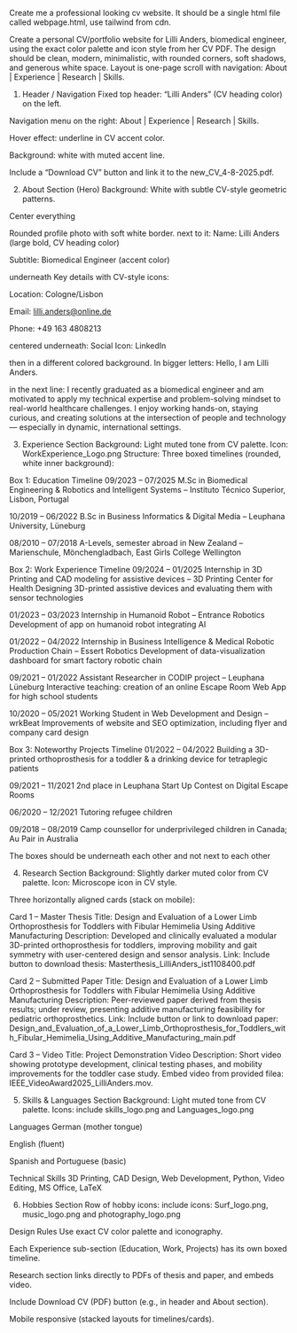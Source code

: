 Create me a professional looking cv website. It should be a single html file called webpage.html, use tailwind from cdn.

Create a personal CV/portfolio website for Lilli Anders, biomedical engineer, using the exact color palette and icon style from her CV PDF. The design should be clean, modern, minimalistic, with rounded corners, soft shadows, and generous white space. Layout is one-page scroll with navigation: About | Experience | Research | Skills.

1. Header / Navigation
   Fixed top header: “Lilli Anders” (CV heading color) on the left.

Navigation menu on the right: About | Experience | Research | Skills.

Hover effect: underline in CV accent color.

Background: white with muted accent line.

Include a “Download CV” button and link it to the new_CV_4-8-2025.pdf.

2. About Section (Hero)
   Background: White with subtle CV-style geometric patterns.

Center everything

Rounded profile photo with soft white border. next to it: Name: Lilli Anders (large bold, CV heading color)

Subtitle: Biomedical Engineer (accent color)

underneath Key details with CV-style icons:

Location: Cologne/Lisbon

Email: lilli.anders@online.de

Phone: +49 163 4808213

centered underneath: Social Icon: LinkedIn

then in a different colored background. In bigger letters: Hello, I am Lilli Anders.

in the next line: I recently graduated as a biomedical engineer and am motivated to apply my technical expertise and problem-solving mindset to real-world healthcare challenges. I enjoy working hands-on, staying curious, and creating solutions at the intersection of people and technology — especially in dynamic, international settings.

3. Experience Section
   Background: Light muted tone from CV palette.
   Icon: WorkExperience_Logo.png
   Structure: Three boxed timelines (rounded, white inner background):

Box 1: Education Timeline
09/2023 – 07/2025
M.Sc in Biomedical Engineering & Robotics and Intelligent Systems – Instituto Técnico Superior, Lisbon, Portugal

10/2019 – 06/2022
B.Sc in Business Informatics & Digital Media – Leuphana University, Lüneburg

08/2010 – 07/2018
A-Levels, semester abroad in New Zealand – Marienschule, Mönchengladbach, East Girls College Wellington

Box 2: Work Experience Timeline
09/2024 – 01/2025
Internship in 3D Printing and CAD modeling for assistive devices – 3D Printing Center for Health
Designing 3D-printed assistive devices and evaluating them with sensor technologies

01/2023 – 03/2023
Internship in Humanoid Robot – Entrance Robotics
Development of app on humanoid robot integrating AI

01/2022 – 04/2022
Internship in Business Intelligence & Medical Robotic Production Chain – Essert Robotics
Development of data-visualization dashboard for smart factory robotic chain

09/2021 – 01/2022
Assistant Researcher in CODIP project – Leuphana Lüneburg
Interactive teaching: creation of an online Escape Room Web App for high school students

10/2020 – 05/2021
Working Student in Web Development and Design – wrkBeat
Improvements of website and SEO optimization, including flyer and company card design

Box 3: Noteworthy Projects Timeline
01/2022 – 04/2022
Building a 3D-printed orthoprosthesis for a toddler & a drinking device for tetraplegic patients

09/2021 – 11/2021
2nd place in Leuphana Start Up Contest on Digital Escape Rooms

06/2020 – 12/2021
Tutoring refugee children

09/2018 – 08/2019
Camp counsellor for underprivileged children in Canada; Au Pair in Australia

The boxes should be underneath each other and not next to each other

4. Research Section
   Background: Slightly darker muted color from CV palette.
   Icon: Microscope icon in CV style.

Three horizontally aligned cards (stack on mobile):

Card 1 – Master Thesis
Title: Design and Evaluation of a Lower Limb Orthoprosthesis for Toddlers with Fibular Hemimelia Using Additive Manufacturing
Description: Developed and clinically evaluated a modular 3D-printed orthoprosthesis for toddlers, improving mobility and gait symmetry with user-centered design and sensor analysis.
Link: Include button to download thesis: Masterthesis_LilliAnders_ist1108400.pdf

Card 2 – Submitted Paper
Title: Design and Evaluation of a Lower Limb Orthoprosthesis for Toddlers with Fibular Hemimelia Using Additive Manufacturing
Description: Peer-reviewed paper derived from thesis results; under review, presenting additive manufacturing feasibility for pediatric orthoprosthetics.
Link: Include button or link to download paper: Design_and_Evaluation_of_a_Lower_Limb_Orthoprosthesis_for_Toddlers_with_Fibular_Hemimelia_Using_Additive_Manufacturing_main.pdf

Card 3 – Video
Title: Project Demonstration Video
Description: Short video showing prototype development, clinical testing phases, and mobility improvements for the toddler case study.
Embed video from provided filea: IEEE_VideoAward2025_LilliAnders.mov.

5. Skills & Languages Section
   Background: Light muted tone from CV palette.
   Icons: include skills_logo.png and Languages_logo.png

Languages
German (mother tongue)

English (fluent)

Spanish and Portuguese (basic)

Technical Skills
3D Printing, CAD Design, Web Development, Python, Video Editing, MS Office, LaTeX

6. Hobbies Section
   Row of hobby icons: include icons: Surf_logo.png, music_logo.png and photography_logo.png

Design Rules
Use exact CV color palette and iconography.

Each Experience sub-section (Education, Work, Projects) has its own boxed timeline.

Research section links directly to PDFs of thesis and paper, and embeds video.

Include Download CV (PDF) button (e.g., in header and About section).

Mobile responsive (stacked layouts for timelines/cards).
